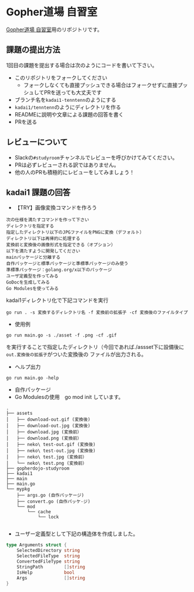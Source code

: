 # Gopher道場 自習室
[Gopher道場 自習室](https://gopherdojo.org/studyroom)用のリポジトリです。

## 課題の提出方法

1回目の課題を提出する場合は次のようにコードを書いて下さい。

* このリポジトリをフォークしてください
  * フォークしなくても直接プッシュできる場合はフォークせずに直接プッシュしてPRを送っても大丈夫です
* ブランチ名を`kadai1-tenntenn`のようにする
* `kadai1/tenntenn`のようにディレクトリを作る
* READMEに説明や文章による課題の回答を書く
* PRを送る

## レビューについて

* Slackの`#studyroom`チャンネルでレビューを呼びかけてみてください。
* PRは必ずレビューされる訳ではありません。
* 他の人のPRも積極的にレビューをしてみましょう！


## kadai1 課題の回答
* 【TRY】画像変換コマンドを作ろう

````
次の仕様を満たすコマンドを作って下さい
ディレクトリを指定する
指定したディレクトリ以下のJPGファイルをPNGに変換（デフォルト）
ディレクトリ以下は再帰的に処理する
変換前と変換後の画像形式を指定できる（オプション）
以下を満たすように開発してください
mainパッケージと分離する
自作パッケージと標準パッケージと準標準パッケージのみ使う
準標準パッケージ：golang.org/x以下のパッケージ
ユーザ定義型を作ってみる
GoDocを生成してみる
Go Modulesを使ってみる
````

kadai1ディレクトリ化で下記コマンドを実行

`````
go run . -s 変換するディレクトリ名 -f 変換前の拡張子 -cf 変換後のファイルタイプ
`````

- 使用例
````
go run main.go -s ./asset -f .png -cf .gif
````
を実行することで指定したディレクトリ（今回であれば./assset下に設備後に ```out.変換後の拡張子```がついた変換後の
ファイルが出力される。

* ヘルプ出力
```
go run main.go -help
```

* 自作パッケージ
* Go Modulesの使用　go mod init しています。
```aidl
.
├── assets
│   ├── download-out.gif (変換後)
│   ├── download-out.jpg (変換後)
│   ├── download.jpg (変換前）
│   ├── download.png (変換前）
│   ├── neko\ test-out.gif (変換後)
│   ├── neko\ test-out.jpg (変換後)
│   ├── neko\ test.jpg (変換前）
│   └── neko\ test.png (変換前）
├── gopherdojo-studyroom
├── kadai1
├── main
├── main.go
└── mypkg
    ├── args.go (自作パッケージ)
    ├── convert.go (自作パッケ-ジ)
    └── mod
        └── cache
            └── lock


```

* ユーザー定義型として下記の構造体を作成しました。
```go
type Arguments struct {
	SelectedDirectory string
	SelectedFileType  string
	ConvertedFileType string
	StringPath        []string
	IsHelp            bool
	Args              []string
}
```